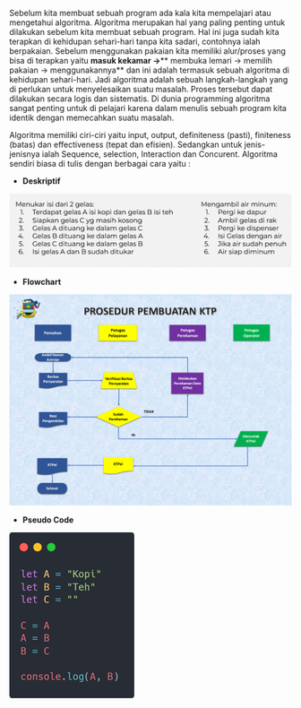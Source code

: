 Sebelum kita membuat sebuah program ada kala kita mempelajari atau mengetahui algoritma. Algoritma merupakan hal yang paling penting untuk dilakukan sebelum kita membuat sebuah program. Hal ini juga sudah kita terapkan di kehidupan sehari-hari tanpa kita sadari, contohnya ialah berpakaian. Sebelum menggunakan pakaian kita memiliki alur/proses yang bisa di terapkan yaitu **masuk kekamar -\>**** membuka lemari -\> memilih pakaian -\> menggunakannya** dan ini adalah termasuk sebuah algoritma di kehidupan sehari-hari. Jadi algoritma adalah sebuah langkah-langkah yang di perlukan untuk menyelesaikan suatu masalah. Proses tersebut dapat dilakukan secara logis dan sistematis. Di dunia programming algoritma sangat penting untuk di pelajari karena dalam menulis sebuah program kita identik dengan memecahkan suatu masalah.

Algoritma memiliki ciri-ciri yaitu input, output, definiteness (pasti), finiteness (batas) dan effectiveness (tepat dan efisien). Sedangkan untuk jenis-jenisnya ialah Sequence, selection, Interaction dan Concurent. Algoritma sendiri biasa di tulis dengan berbagai cara yaitu :

- **Deskriptif**

![](1.png)

- **Flowchart**

![](2.png)

- **Pseudo Code**

![](3.png)